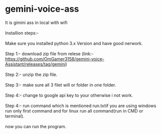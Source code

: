 # gemini-voice-ass
It is gimini ass in local with wifi <br><br>
Installion steps:-<br><br>
Make sure you installed python 3.x Version and have good nerwork.<br><br>
Step 1:- download zip file from relese (link:- https://github.com/OmGamer3158/gemini-voice-Assistant/releases/tag/gemini)<br><br>
Step 2:- unzip the zip file.<br><br>
Step 3:- make sure all 3 filet will or folder in one folder.<br><br>
Step 4:- change to google api key to your otherwise i not work.<br><br>
Step 4:- run command which is mentioned run.txtif you are using windows run only first command and for linux run all command(run in CMD or terminal).<br><br>
now you can run the program.
